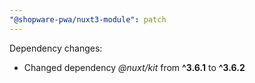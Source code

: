 ```yaml
---
"@shopware-pwa/nuxt3-module": patch
---
```


Dependency changes:

- Changed dependency _@nuxt/kit_ from **^3.6.1** to **^3.6.2**
